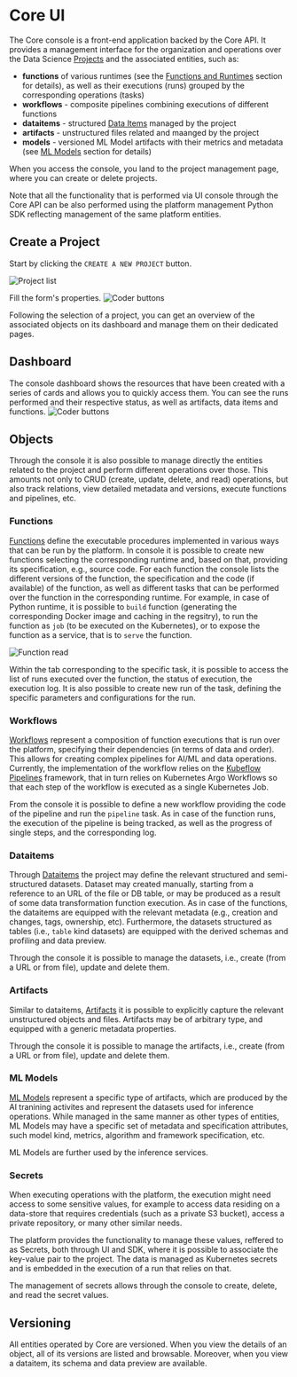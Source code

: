 # Core UI

The Core console is a front-end application backed by the Core API. It provides a management interface 
for the organization and operations over the Data Science [Projects](../tasks/projects.md) and the associated entities, such as:

- **functions** of various runtimes (see the [Functions and Runtimes](../tasks/functions.md) section for details), as well as their executions (runs) grouped by the corresponding operations (tasks)
- **workflows** - composite pipelines combining executions of different functions
- **dataitems** - structured [Data Items](../tasks/data.md) managed by the project
- **artifacts** - unstructured files related and maanged by the project
- **models** - versioned ML Model artifacts with their metrics and metadata (see [ML Models](../tasks/models.md) section for details)

When you access the console, you land to the project management page, where you can create or delete projects.

Note that all the functionality that is performed via UI console through the Core API can be also performed
using the platform management Python SDK reflecting management of the same platform entities.

## Create a Project

Start by clicking the `CREATE A NEW PROJECT` button.

![Project list](../images/console/project-list.png)

Fill the form's properties.
![Coder buttons](../images/console/project-form.png)

Following the selection of a project, you can get an overview of the associated objects on its dashboard and manage them on their dedicated pages.

## Dashboard

The console dashboard shows the resources that have been created with a series of cards and allows you to quickly access them. You can see the runs performed and their respective status, as well as artifacts, data items and functions.
![Coder buttons](../images/console/dashboard-prj.png)

## Objects

Through the console it is also possible to manage directly the entities related to the project and perform different operations over those. This amounts
not only to CRUD (create, update, delete, and read) operations, but also track relations, view detailed metadata and versions, execute functions and pipelines, etc. 

### Functions

[Functions](../tasks/functions.md) define the executable procedures implemented in various ways that can be run by the platform. In console it is possible to
create new functions selecting the corresponding runtime and, based on that, providing its specification, e.g., source code. For each function the console lists the different versions of the function, the specification and the code (if available) of the function, as well as different tasks that can be performed over the function in the corresponding runtime. For example, in case of Python runtime, it is possible to ``build`` function (generating the corresponding Docker image and caching in the regsitry), to run the function as ``job`` (to be executed on the Kubernetes), or to expose the function as a service, that is to ``serve`` the function. 

![Function read](../images/console/function-python-detail.png)


Within the tab corresponding to the specific task, it is possible to access the list of runs executed over the function, the status of execution, the execution log. It is also possible to create new run of the task, defining the specific parameters and configurations for the run. 

### Workflows

[Workflows](../tasks/workflows.md) represent a composition of function executions that is run over the platform, specifying their dependencies (in terms of data and order). This allows for creating complex pipelines for AI/ML and data operations. Currently, the implementation of the workflow relies on the [Kubeflow Pipelines](https://www.kubeflow.org/docs/components/pipelines/) framework, that in turn relies on Kubernetes Argo Workflows so that each step of the workflow is executed as a single Kubernetes Job. 

From the console it is possible to define a new workflow providing the code of the pipeline and run the ``pipeline`` task. As in case of the function runs, the execution of the pipeline is being tracked, as well as the progress of single steps, and the corresponding log. 

### Dataitems 

Through [Dataitems](../tasks/data.md) the project may define the relevant structured and semi-structured datasets. Dataset may created manually, starting from a reference to an URL of the file or DB table, or may be produced as a result of some data transformation function execution. As in case of the functions, the dataitems are equipped with the relevant metadata (e.g., creation and changes, tags, ownership, etc). Furthermore, the datasets structured as tables (i.e., ``table`` kind datasets) are equipped with the derived schemas and profiling and data preview.

Through the console it is possible to manage the datasets, i.e., create (from a URL or from file), update and delete them.

### Artifacts 

Similar to dataitems, [Artifacts](../tasks/data.md) it is possible to explicitly capture the relevant unstructured objects and files. Artifacts may be of arbitrary type, and equipped with a generic metadata properties.  

Through the console it is possible to manage the artifacts, i.e., create (from a URL or from file), update and delete them.

### ML Models

[ML Models](../tasks/models.md) represent a specific type of artifacts, which are produced by the AI tranining activites and represent the datasets used for inference operations. While managed in the same manner as other types of entities, ML Models may have a specific set of metadata and specification attributes, such model kind, metrics, algorithm and framework specification, etc. 

ML Models are further used by the inference services.

### Secrets

When executing operations with the platform, the execution might need access to some sensitive values, for example to access data residing on a data-store that requires credentials (such as a private S3 bucket), access a private repository, or many other similar needs.

The platform provides the functionality to manage these values, reffered to as Secrets, both through UI and SDK, where it is possible to associate the key-value pair to the project. The data is managed as Kubernetes secrets and is embedded in the execution of a run that relies on that.

The management of secrets allows through the console to create, delete, and read the secret values.

## Versioning

All entities operated by Core are versioned. When you view the details of an object, all of its versions are listed and browsable. Moreover, when you view a dataitem, its schema and data preview are available.
